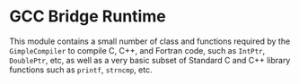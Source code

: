 
# GCC Bridge Runtime

This module contains a small number of class and functions required by the `GimpleCompiler` to compile C, C++,
and Fortran code, such as `IntPtr`, `DoublePtr`, etc, as well as a very basic subset of Standard C and C++ 
library functions such as `printf`, `strncmp`, etc. 

